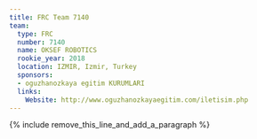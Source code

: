 ```yaml
---
title: FRC Team 7140
team:
  type: FRC
  number: 7140
  name: OKSEF ROBOTICS
  rookie_year: 2018
  location: IZMIR, Izmir, Turkey
  sponsors:
  - oguzhanozkaya egitim KURUMLARI
  links:
    Website: http://www.oguzhanozkayaegitim.com/iletisim.php
---
```


{% include remove_this_line_and_add_a_paragraph %}